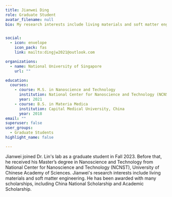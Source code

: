 ```yaml
---
title: Jianwei Ding
role: Graduate Student
avatar_filename: null
bio: My research interests include living materials and soft matter engineering


social:
  - icon: envelope
    icon_pack: fas
    link: mailto:dingjw2021@outlook.com

organizations:
  - name: National University of Singapore
    url: ""

education:
  courses:
    - course: M.S. in Nanoscience and Technology
      institution: National Center for Nanoscience and Technology (NCNST), Chinese Academy of Science, China
      year: 2021
    - course: B.S. in Materia Medica
      institution: Capital Medical University, China
      year: 2018
email: ""      
superuser: false
user_groups:
  - Graduate Students
highlight_name: false

---
```

Jianwei joined Dr. Lin's lab as a graduate student in Fall 2023. Before that, he received his Master’s degree in Nanoscience and Technology from National Center for Nanoscience and Technology (NCNST), University of Chinese Academy of Sciences. Jianwei's research interests include living materials and soft matter engineering. He has been awarded with many scholarships, including China National Scholarship and Academic Scholarship.

